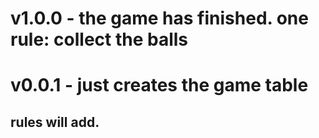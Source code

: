 # v1.0.0 - the game has finished. one rule: collect the balls
# v0.0.1 - just creates the game table
## rules will add.
